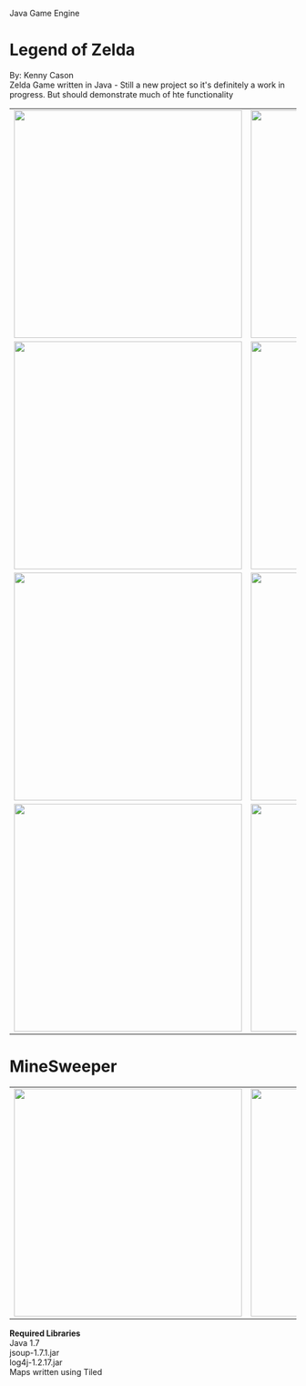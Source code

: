 Java Game Engine



Legend of Zelda
=============
By: Kenny Cason<br/>
Zelda Game written in Java - Still a new project so it's definitely a work in progress. But should demonstrate much of hte functionality<br/>
<table>
    <tr>
        <td>
            <img src="https://raw.github.com/kennycason/java_games/master/doc/screenshots/zelda8.png" width="400px"/>
        </td>
        <td>
            <img src="https://raw.github.com/kennycason/java_games/master/doc/screenshots/zelda5.png" width="400px"/>
        </td>
    </tr>
    <tr>
        <td>
            <img src="https://raw.github.com/kennycason/java_games/master/doc/screenshots/zelda7.png" width="400px"/>
        </td>
        <td>
            <img src="https://raw.github.com/kennycason/java_games/master/doc/screenshots/zelda11.png" width="400px"/>
        </td>
    </tr>
    <tr>
        <td>
            <img src="https://raw.github.com/kennycason/java_games/master/doc/screenshots/zelda9.png" width="400px"/>
        </td>
        <td>
            <img src="https://raw.github.com/kennycason/java_games/master/doc/screenshots/zelda10.png" width="400px"/>
        </td>
    </tr>
    <tr>
        <td>
            <img src="https://raw.github.com/kennycason/java_games/master/doc/screenshots/zelda12.png" width="400px"/>
        </td>
        <td>
            <img src="https://raw.github.com/kennycason/java_games/master/doc/screenshots/zelda13.png" width="400px"/>
        </td>
    </tr>
</table>

MineSweeper
============
<table>
    <tr>
        <td>
            <img src="https://raw.github.com/kennycason/java_games/master/doc/screenshots/minesweeper_winning.jpg" width="400px"/>
        </td>
        <td>
            <img src="https://raw.github.com/kennycason/java_games/master/doc/screenshots/minesweeper1.png" width="400px"/>
        </td>
    </tr>
</table>


**Required Libraries**<br/>
Java 1.7<br/>
jsoup-1.7.1.jar<br/>
log4j-1.2.17.jar<br/>
Maps written using Tiled<br/>
